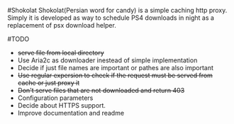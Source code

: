 #Shokolat
Shokolat(Persian word for candy) is a simple caching http proxy. Simply it is developed as way to schedule PS4 downloads in night as a replacement of psx download helper.


#TODO
- ~~serve file from local directory~~
- Use Aria2c as downloader inestead of simple implementation
- Decide if just file names are important or pathes are also important
- ~~Use regular expersion to check if the request must be served from cache or just proxy it~~
- ~~Don't serve files that are not downloaded and return 403~~
- Configuration parameters
- Decide about HTTPS support.
- Improve documentation and readme
